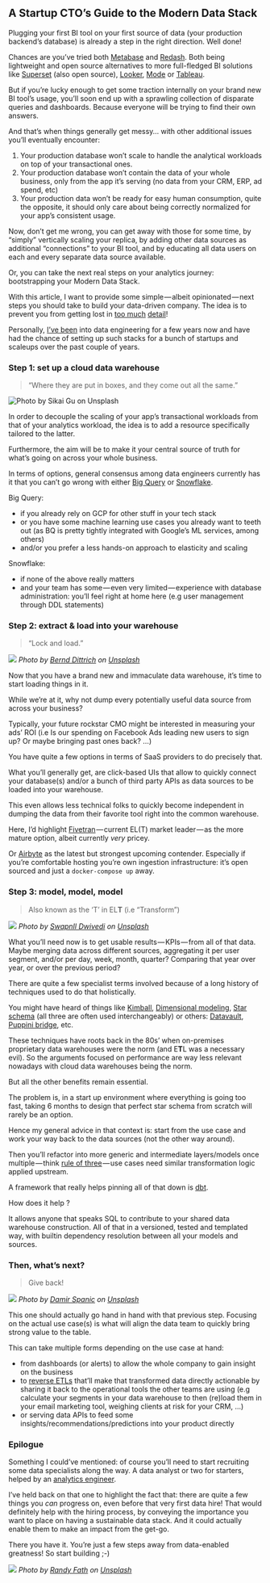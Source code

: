 ## A Startup CTO’s Guide to the Modern Data Stack

Plugging your first BI tool on your first source of data (your production backend’s database) is already a step in the right direction. Well done!

Chances are you’ve tried both [Metabase](https://www.metabase.com/) and [Redash](https://redash.io/). Both being lightweight and open source alternatives to more full-fledged BI solutions like [Superset](https://superset.apache.org/) (also open source), [Looker](https://looker.com/), [Mode](https://mode.com/) or [Tableau](https://www.tableau.com/).

But if you’re lucky enough to get some traction internally on your brand new BI tool’s usage, you’ll soon end up with a sprawling collection of disparate queries and dashboards. Because everyone will be trying to find their own answers.

And that’s when things generally get messy… with other additional issues you’ll eventually encounter:

1.  Your production database won’t scale to handle the analytical workloads on top of your transactional ones.
2.  Your production database won’t contain the data of your whole business, only from the app it’s serving (no data from your CRM, ERP, ad spend, etc)
3.  Your production data won’t be ready for easy human consumption, quite the opposite, it should only care about being correctly normalized for your app’s consistent usage.

Now, don’t get me wrong, you can get away with those for some time, by “simply” vertically scaling your replica, by adding other data sources as additional “connections” to your BI tool, and by educating all data users on each and every separate data source available.

Or, you can take the next real steps on your analytics journey: bootstrapping your Modern Data Stack.

With this article, I want to provide some simple — albeit opinionated — next steps you should take to build your data-driven company. The idea is to prevent you from getting lost in [too much](https://a16z.com/2020/10/15/the-emerging-architectures-for-modern-data-infrastructure/) [detail](https://mattturck.com/data2020/)!

Personally, [I’ve been](https://www.linkedin.com/in/brice-luu-data-eng/) into data engineering for a few years now and have had the chance of setting up such stacks for a bunch of startups and scaleups over the past couple of years.


### Step 1: set up a cloud data warehouse

> “Where they are put in boxes, and they come out all the same.”

![*Photo by [Sikai Gu](https://unsplash.com/@gentle_kay?utm_source=hashnode&utm_medium=referral) on [Unsplash](https://unsplash.com?utm_source=hashnode&utm_medium=referral)*](https://cdn.hashnode.com/res/hashnode/image/upload/v1639571680778/XTeb9w0zX.jpeg "Photo by [Sikai Gu](https://unsplash.com/@gentle_kay?utm_source=hashnode&utm_medium=referral) on [Unsplash](https://unsplash.com?utm_source=hashnode&utm_medium=referral)")

In order to decouple the scaling of your app’s transactional workloads from that of your analytics workload, the idea is to add a resource specifically tailored to the latter.

Furthermore, the aim will be to make it your central source of truth for what’s going on across your whole business.

In terms of options, general consensus among data engineers currently has it that you can’t go wrong with either [Big Query](https://cloud.google.com/bigquery/) or [Snowflake](https://www.snowflake.com/).

Big Query:

*   if you already rely on GCP for other stuff in your tech stack
*   or you have some machine learning use cases you already want to teeth out (as BQ is pretty tightly integrated with Google’s ML services, among others)
*   and/or you prefer a less hands-on approach to elasticity and scaling

Snowflake:

*   if none of the above really matters
*   and your team has some — even very limited — experience with database administration: you’ll feel right at home here (e.g user management through DDL statements)


### Step 2: extract & load into your warehouse

> “Lock and load.”

![](https://cdn.hashnode.com/res/hashnode/image/upload/v1639571682459/gOjKL3u3J.jpeg)
*Photo by [Bernd Dittrich](https://unsplash.com/@hdbernd?utm_source=hashnode&utm_medium=referral) on [Unsplash](https://unsplash.com?utm_source=hashnode&utm_medium=referral)*

Now that you have a brand new and immaculate data warehouse, it’s time to start loading things in it.

While we’re at it, why not dump every potentially useful data source from across your business?

Typically, your future rockstar CMO might be interested in measuring your ads’ ROI (i.e Is our spending on Facebook Ads leading new users to sign up? Or maybe bringing past ones back? …)

You have quite a few options in terms of SaaS providers to do precisely that.

What you’ll generally get, are click-based UIs that allow to quickly connect your database(s) and/or a bunch of third party APIs as data sources to be loaded into your warehouse.

This even allows less technical folks to quickly become independent in dumping the data from their favorite tool right into the common warehouse.

Here, I’d highlight [Fivetran](https://fivetran.com/) — current EL(T) market leader — as the more mature option, albeit currently *very* pricey.

Or [Airbyte](https://airbyte.io/) as the latest but strongest upcoming contender. Especially if you’re comfortable hosting you’re own ingestion infrastructure: it’s open sourced and just a `docker-compose up` away.


### Step 3: model, model, model

> Also known as the ‘T’ in EL**T** (i.e “Transform”)

![](https://cdn.hashnode.com/res/hashnode/image/upload/v1639571684061/FunrXIG-B.jpeg)
*Photo by [SwapnIl Dwivedi](https://unsplash.com/@momentance?utm_source=hashnode&utm_medium=referral) on [Unsplash](https://unsplash.com?utm_source=hashnode&utm_medium=referral)*

What you’ll need now is to get usable results — KPIs — from all of that data. Maybe merging data across different sources, aggregating it per user segment, and/or per day, week, month, quarter? Comparing that year over year, or over the previous period?

There are quite a few specialist terms involved because of a long history of techniques used to do that holistically.

You might have heard of things like [Kimball](https://www.kimballgroup.com/data-warehouse-business-intelligence-resources/kimball-techniques/), [Dimensional modeling](https://en.wikipedia.org/wiki/Dimensional_modeling), [Star schema](https://en.wikipedia.org/wiki/Star_schema) (all three are often used interchangeably) or others: [Datavault](https://en.wikipedia.org/wiki/Data_vault_modeling), [Puppini bridge](https://towardsdatascience.com/the-new-unified-star-schema-paradigm-in-analytics-data-modeling-review-a245b2641dc8), etc.

These techniques have roots back in the 80s’ when on-premises proprietary data warehouses were the norm (and E**T**L was a necessary evil). So the arguments focused on performance are way less relevant nowadays with cloud data warehouses being the norm.

But all the other benefits remain essential.

The problem is, in a start up environment where everything is going too fast, taking 6 months to design that perfect star schema from scratch will rarely be an option.

Hence my general advice in that context is: start from the use case and work your way back to the data sources (not the other way around).

Then you’ll refactor into more generic and intermediate layers/models once multiple — think [rule of three](https://en.wikipedia.org/wiki/Rule_of_three_%28computer_programming%29) — use cases need similar transformation logic applied upstream.

A framework that really helps pinning all of that down is [dbt](https://www.getdbt.com/).

How does it help ?

It allows anyone that speaks SQL to contribute to your shared data warehouse construction. All of that in a versioned, tested and templated way, with builtin dependency resolution between all your models and sources.


### Then, what’s next?

> Give back!

![](https://cdn.hashnode.com/res/hashnode/image/upload/v1639571685661/-Uwi-1Tt7.jpeg)
*Photo by [Damir Spanic](https://unsplash.com/@spanic?utm_source=hashnode&utm_medium=referral) on [Unsplash](https://unsplash.com?utm_source=hashnode&utm_medium=referral)*

This one should actually go hand in hand with that previous step. Focusing on the actual use case(s) is what will align the data team to quickly bring strong value to the table.

This can take multiple forms depending on the use case at hand:

*   from dashboards (or alerts) to allow the whole company to gain insight on the business
*   to [reverse ETLs](https://medium.com/memory-leak/reverse-etl-a-primer-4e6694dcc7fb) that’ll make that transformed data directly actionable by sharing it back to the operational tools the other teams are using (e.g calculate your segments in your data warehouse to then (re)load them in your email marketing tool, weighing clients at risk for your CRM, …)
*   or serving data APIs to feed some insights/recommendations/predictions into your product directly


### Epilogue

Something I could’ve mentioned: of course you’ll need to start recruiting some data specialists along the way. A data analyst or two for starters, helped by an [analytics engineer](https://blog.getdbt.com/analytics-engineering-for-everyone/).

I’ve held back on that one to highlight the fact that: there are quite a few things you *can* progress on, even before that very first data hire! That would definitely help with the hiring process, by conveying the importance you want to place on having a sustainable data stack. And it could actually enable them to make an impact from the get-go.

There you have it. You’re just a few steps away from data-enabled greatness! So start building ;-)

![](https://cdn.hashnode.com/res/hashnode/image/upload/v1639571687153/aEHIowJsl.jpeg)
*Photo by [Randy Fath](https://unsplash.com/@randyfath?utm_source=hashnode&utm_medium=referral) on [Unsplash](https://unsplash.com/?utm_source=hashnode&utm_medium=referral)*

